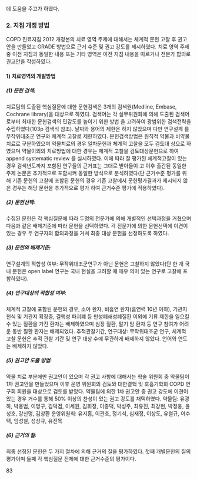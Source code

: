 데 도움을 주고가 하였다.

### 2. 지침 개정 방법
COPD 진료지침 2012 개정본의 치료 영역 주제에 대해서는 체계적 문헌 고찰 후 권고안을 만들었고 GRADE 방법으로 근거 수준 및 권고 강도를 제시하였다.
치료 영역 주제 중 이전 지침과 동일한 내용 또는 기타 영역은 이전 지침 내용을 따르거나 전문가 합의로 권고안을 작성하였다.

#### 1) 치료영역의 개발방법
##### (1) 문헌 검색:
치료팀의 도출된 핵심질문에 대한 문헌검색은 3개의 검색원(Medline, Embase, Cochrane library)을 대상으로 하였다. 검색어는 각 실무위원회에 의해 도출된 검색어로부터 최대한 문헌검색의 민감도를 높이기 위한 방법 을 고려하여 광범위한 검색전략을 수립하였다(103p 검색식 참조). 날짜와 용어의 제한은 하지 않았으며 다만 연구설계 를 무작위대조군 연구와 체계적 고찰로 제한하였다.
문헌검색방법은 원칙적 약물과 비약물치료로 구분하였으며 약물치료의 경우 일차문헌과 체계적 고찰을 모두 검토대 상으로 하였으며 약물이외의 치료방법에 대한 경우는 체계적 고찰을 검토대상문헌으로 하여 append systematic review 를 실시하였다. 이에 따라 잘 평가된 체계적고찰이 있는 경우 검색년도까지 포함된 연구들의 근거표는 그대로 받아들이 고 이후 출간된 동일한 주제 논문은 추가적으로 포함시켜 동일한 방식으로 분석하였다(단 근거수준 평가를 위해 기존 문헌의 고찰에 포함된 문헌의 경우 기존 고찰에서 문헌평가결과가 제시되지 않은 경우는 해당 문헌을 추가적으로 평가 하여 근거수준 평가에 적용하였다).
##### (2) 문헌선택:
수집된 문헌은 각 핵심질문에 따라 두명의 전문가에 의해 개별적인 선택과정을 거쳤으며 다음과 같은 배제기준에 따라 문헌을 선택하였다. 각 전문가에 의한 문헌선택에 이견이 있는 경우 두 연구자의 합의과정을 거쳐 최종 대상 문헌을 선정하도록 하였다.
##### (3) 문헌의 배제기준:
연구설계의 적합성 여부: 무작위대조군연구가 아닌 문헌은 고찰하지 않았다(단 한 개 국내 문헌은 open label 연구는 국내 현실을 고려할 때 매우 의미 있는 연구로 고찰에 포함하였다).
##### (4) 연구대상의 적합성 여부:
체계적 고찰에 포함된 문헌의 경우, 소아 환자, 비흡연 환자(흡연력 10년 이하), 기관지 천식 및 기관지 확장증, 결핵성 파괴폐 등 만성폐쇄성폐질환 이외에 기류 제한을 일으킬 수 있는 질환을 가진 환자는 배제하였으며 심장 질환, 말기 암 환자 등 연구 참여가 어려운 동반 질환 환자는 배제되었다.
추적관찰기간, 연구대상: 무작위대조군 연구, 체계적 고찰 문헌은 추적 관찰 기간 및 연구 대상 수에 무관하게 배제하지 않았다.
언어와 연도는 배제하지 않았다.
##### (5) 권고안 도출 방법:
약물 치료 부분에만 권고안이 있으며 각 권고 사항에 대해서는 학술 위원회 중 약물팀이 1차 권고안을 만들었으며 이후 운영 위원회의 검토와 대한결핵 및 호흡기학회 COPD 연구회 회원을 대상으로 검토를 받았다. 약물팀에 의한 1차 권고안 중 권고 강도에 이견이 있는 경우 거수를 통해 50% 이상의 찬성이 있는 권고 강도를 채택하였다.
약물팀: 유광하, 박용범, 이명구, 김덕겸, 이세원, 김휘정, 이종덕, 박성주, 최유진, 최강현, 박정웅, 윤성호, 강신명, 김창환
운영위원회: 유지홍, 이관호, 정기석, 심재정, 이상도, 유철규, 어수택, 임성철, 성상규, 유진목
##### (6) 근거의 질:
최종 선정된 문헌은 두 가지 절차에 의해 근거의 질을 평가하였다. 첫째 개별문헌의 질의 평가이며 둘째 각 핵심질문 전체에 대한 근거수준의 평가이다.

<PAGE>83